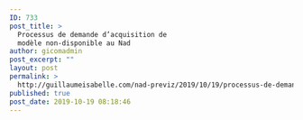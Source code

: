 ```yaml
---
ID: 733
post_title: >
  Processus de demande d’acquisition de
  modèle non-disponible au Nad
author: gicomadmin
post_excerpt: ""
layout: post
permalink: >
  http://guillaumeisabelle.com/nad-previz/2019/10/19/processus-de-demande-dacquisition-de-modele-non-disponible-au-nad/
published: true
post_date: 2019-10-19 08:18:46
---
```

<!-- wp:block-lab/stc-vision-block {"vision":"Ce procédé permettra de demander l'acquisition de modèle haute-résolution et leur ajout à la base de données de modèle du Nad","dtdue":"191215","mmottrend":"Stay the same","mmotanalyze":"Timeframe to search and get it done passed","mmotplan":"Wait and resolve later\n@vision Capable to filter","mmotfeedback":"reminder to send Robin T the models list"} /-->

<!-- wp:block-lab/stc-vision-block {"vision":"Category above are filtered and only the requested Assets are displayed","dtdue":"1912","mmottrend":"Stay the same","mmotanalyze":"Timeframe to search and get it done passed","mmotplan":"Wait and resolve later\n@vision Capable to filter","mmotfeedback":"reminder to send Robin T the models list"} /-->

<!-- wp:categories {"showHierarchy":true,"showPostCounts":true} /-->